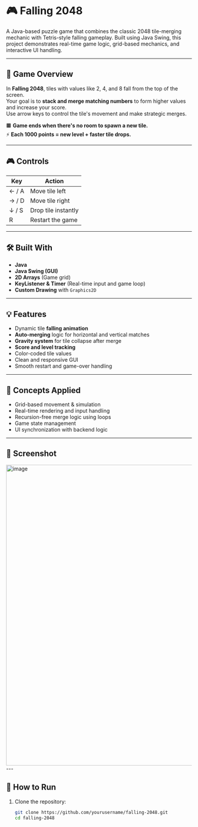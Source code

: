 # 🎮 Falling 2048

A Java-based puzzle game that combines the classic 2048 tile-merging mechanic with Tetris-style falling gameplay. Built using Java Swing, this project demonstrates real-time game logic, grid-based mechanics, and interactive UI handling.

---

## 🧩 Game Overview

In **Falling 2048**, tiles with values like 2, 4, and 8 fall from the top of the screen.  
Your goal is to **stack and merge matching numbers** to form higher values and increase your score.  
Use arrow keys to control the tile's movement and make strategic merges.

🟫 **Game ends when there's no room to spawn a new tile.**  
⚡ **Each 1000 points = new level + faster tile drops.**

---

## 🎮 Controls

| Key | Action            |
|-----|-------------------|
| ← / A | Move tile left     |
| → / D | Move tile right    |
| ↓ / S | Drop tile instantly |
| R     | Restart the game   |

---

## 🛠️ Built With

- **Java**
- **Java Swing (GUI)**
- **2D Arrays** (Game grid)
- **KeyListener & Timer** (Real-time input and game loop)
- **Custom Drawing** with `Graphics2D`

---

## 💡 Features

- Dynamic tile **falling animation**
- **Auto-merging** logic for horizontal and vertical matches
- **Gravity system** for tile collapse after merge
- **Score and level tracking**
- Color-coded tile values
- Clean and responsive GUI
- Smooth restart and game-over handling

---

## 🧠 Concepts Applied

- Grid-based movement & simulation
- Real-time rendering and input handling
- Recursion-free merge logic using loops
- Game state management
- UI synchronization with backend logic

---

## 📸 Screenshot

<img width="509" height="814" alt="image" src="https://github.com/user-attachments/assets/758f8b43-c536-43dc-b352-f79d2c48f32c" />
---

## 🚀 How to Run

1. Clone the repository:
   ```bash
   git clone https://github.com/yourusername/falling-2048.git
   cd falling-2048
